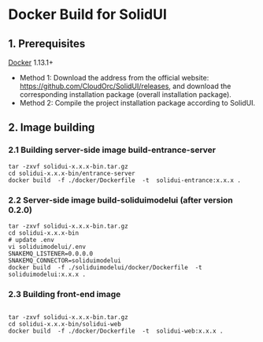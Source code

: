 # Docker Build for SolidUI

## 1. Prerequisites

[Docker](https://docs.docker.com/engine/install/) 1.13.1+

* Method 1: Download the address from the official website: https://github.com/CloudOrc/SolidUI/releases, and download the corresponding installation package (overall installation package).
* Method 2: Compile the project installation package according to SolidUI.

## 2. Image building

### 2.1 Building server-side image build-entrance-server

```shell script
tar -zxvf solidui-x.x.x-bin.tar.gz
cd solidui-x.x.x-bin/entrance-server 
docker build  -f ./docker/Dockerfile  -t  solidui-entrance:x.x.x . 

```


### 2.2 Server-side image build-soliduimodelui (after version 0.2.0)
```shell script
tar -zxvf solidui-x.x.x-bin.tar.gz
cd solidui-x.x.x-bin
# update .env
vi soliduimodelui/.env
SNAKEMQ_LISTENER=0.0.0.0
SNAKEMQ_CONNECTOR=soliduimodelui
docker build  -f ./soliduimodelui/docker/Dockerfile  -t  soliduimodelui:x.x.x .
```

### 2.3 Building front-end image

```shell script

tar -zxvf solidui-x.x.x-bin.tar.gz
cd solidui-x.x.x-bin/solidui-web
docker build  -f ./docker/Dockerfile  -t  solidui-web:x.x.x .

```